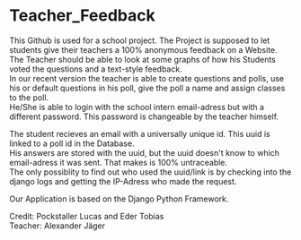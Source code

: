 # Teacher_Feedback

This Github is used for a school project.
The Project is supposed to let students give their teachers a 100% anonymous feedback on a Website.  
The Teacher should be able to look at some graphs of how his Students voted the questions and a text-style feedback.  
In our recent version the teacher is able to create questions and polls, use his or default questions in his poll, give the poll a name and assign classes to the poll.  
He/She is able to login with the school intern email-adress but with a different password. This password is changeable by the teacher himself.  

The student recieves an email with a universally unique id. This uuid is linked to a poll id in the Database.  
His answers are stored with the uuid, but the uuid doesn't know to which email-adress it was sent. That makes is 100% untraceable.  
The only possiblity to find out who used the uuid/link is by checking into the django logs and getting the IP-Adress who made the request.  


Our Application is based on the Django Python Framework.  
  
Credit: Pockstaller Lucas and Eder Tobias  
Teacher: Alexander Jäger
